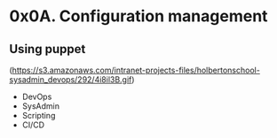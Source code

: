 # 0x0A. Configuration management
## Using puppet
(https://s3.amazonaws.com/intranet-projects-files/holbertonschool-sysadmin_devops/292/4i8il3B.gif)
- DevOps
- SysAdmin
- Scripting
- CI/CD
